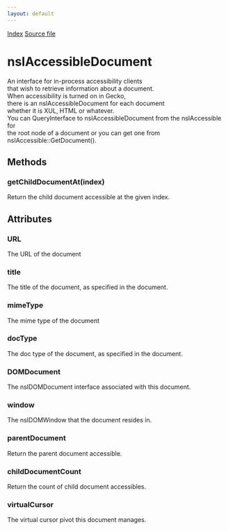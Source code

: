 ```yaml
---
layout: default
---
```

<div id='links'><a href="../index.html">Index</a>
<a href="http://dxr.mozilla.org/mozilla-central/source/accessible/interfaces/nsIAccessibleDocument.idl">Source file</a>
</div>

# nsIAccessibleDocument #
  
An interface for in-process accessibility clients  
that wish to retrieve information about a document.  
When accessibility is turned on in Gecko,  
there is an nsIAccessibleDocument for each document  
whether it is XUL, HTML or whatever.  
You can QueryInterface to nsIAccessibleDocument from the nsIAccessible for  
the root node of a document or you can get one from  
nsIAccessible::GetDocument().  
  

## Methods ##

### getChildDocumentAt(index) ###
  
Return the child document accessible at the given index.  
  

## Attributes ##

### URL ###
  
The URL of the document  
  

### title ###
  
The title of the document, as specified in the document.  
  

### mimeType ###
  
The mime type of the document  
  

### docType ###
  
The doc type of the document, as specified in the document.  
  

### DOMDocument ###
  
The nsIDOMDocument interface associated with this document.  
  

### window ###
  
The nsIDOMWindow that the document resides in.  
  

### parentDocument ###
  
Return the parent document accessible.  
  

### childDocumentCount ###
  
Return the count of child document accessibles.  
  

### virtualCursor ###
  
The virtual cursor pivot this document manages.  
  
